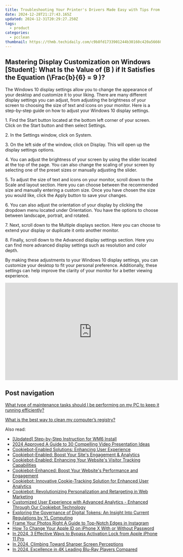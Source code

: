 ```yaml
---
title: Troubleshooting Your Printer's Drivers Made Easy with Tips From YL Software
date: 2024-12-28T21:27:43.165Z
updated: 2024-12-31T20:29:27.250Z
tags:
  - product
categories:
  - pcclean
thumbnail: https://thmb.techidaily.com/c9b8fd1733901244b30160c420a56660fbc28694609982153cd6de4dd43a450d.jpg
---
```


## Mastering Display Customization on Windows [Student]: What Is the Value of \(B \) if It Satisfies the Equation \(\Frac{b}{6} = 9 \)?

The Windows 10 display settings allow you to change the appearance of your desktop and customize it to your liking. There are many different display settings you can adjust, from adjusting the brightness of your screen to choosing the size of text and icons on your monitor. Here is a step-by-step guide on how to adjust your Windows 10 display settings. 

1\. Find the Start button located at the bottom left corner of your screen. Click on the Start button and then select Settings.

2\. In the Settings window, click on System.

3\. On the left side of the window, click on Display. This will open up the display settings options. 

4\. You can adjust the brightness of your screen by using the slider located at the top of the page. You can also change the scaling of your screen by selecting one of the preset sizes or manually adjusting the slider.

5\. To adjust the size of text and icons on your monitor, scroll down to the Scale and layout section. Here you can choose between the recommended size and manually entering a custom size. Once you have chosen the size you would like, click the Apply button to save your changes.

6\. You can also adjust the orientation of your display by clicking the dropdown menu located under Orientation. You have the options to choose between landscape, portrait, and rotated.

7\. Next, scroll down to the Multiple displays section. Here you can choose to extend your display or duplicate it onto another monitor.

8\. Finally, scroll down to the Advanced display settings section. Here you can find more advanced display settings such as resolution and color depth. 

By making these adjustments to your Windows 10 display settings, you can customize your desktop to fit your personal preference. Additionally, these settings can help improve the clarity of your monitor for a better viewing experience.

<!-- affiliate ads begin -->
<iframe width="560" height="315" src="https://www.youtube.com/embed/aYH0B2HqcIM?si=3fkoG85L6hAeB4ok" title="YouTube video player" frameborder="0" allow="accelerometer; autoplay; clipboard-write; encrypted-media; gyroscope; picture-in-picture; web-share" referrerpolicy="strict-origin-when-cross-origin" allowfullscreen></iframe>
<!-- affiliate ads end -->

## Post navigation

[What type of maintenance tasks should I be performing on my PC to keep it running efficiently?](https://tools.techidaily.com/pcclean/products/)

[What is the best way to clean my computer’s registry?](https://tools.techidaily.com/pcclean/products/)

<ins class="adsbygoogle"
     style="display:block"
     data-ad-format="autorelaxed"
     data-ad-client="ca-pub-7571918770474297"
     data-ad-slot="1223367746"></ins>

<ins class="adsbygoogle"
     style="display:block"
     data-ad-client="ca-pub-7571918770474297"
     data-ad-slot="8358498916"
     data-ad-format="auto"
     data-full-width-responsive="true"></ins>

<span class="atpl-alsoreadstyle">Also read:</span>
<div><ul>
<li><a href="https://extra-guidance.techidaily.com/updated-step-by-step-instruction-for-wm6-install/"><u>[Updated] Step-by-Step Instruction for WM6 Install</u></a></li>
<li><a href="https://extra-hints.techidaily.com/2024-approved-a-guide-to-30-compelling-video-presentation-ideas/"><u>2024 Approved A Guide to 30 Compelling Video Presentation Ideas</u></a></li>
<li><a href="https://discover-best.techidaily.com/cookiebot-enabled-solutions-enhancing-user-experience/"><u>Cookiebot-Enabled Solutions: Enhancing User Experience</u></a></li>
<li><a href="https://discover-best.techidaily.com/cookiebot-enabled-boost-your-sites-engagement-and-analytics/"><u>Cookiebot-Enabled: Boost Your Site's Engagement & Analytics</u></a></li>
<li><a href="https://discover-best.techidaily.com/cookiebot-enabled-enhancing-your-websites-visitor-tracking-capabilities/"><u>Cookiebot-Enabled: Enhancing Your Website's Visitor Tracking Capabilities</u></a></li>
<li><a href="https://discover-best.techidaily.com/cookiebot-enhanced-boost-your-websites-performance-and-engagement/"><u>Cookiebot-Enhanced: Boost Your Website's Performance and Engagement</u></a></li>
<li><a href="https://discover-best.techidaily.com/cookiebot-innovative-cookie-tracking-solution-for-enhanced-user-analytics/"><u>Cookiebot: Innovative Cookie-Tracking Solution for Enhanced User Analytics</u></a></li>
<li><a href="https://discover-best.techidaily.com/cookiebot-revolutionizing-personalization-and-retargeting-in-web-marketing/"><u>Cookiebot: Revolutionizing Personalization and Retargeting in Web Marketing</u></a></li>
<li><a href="https://discover-best.techidaily.com/customized-user-experience-with-advanced-analytics-enhanced-through-our-cookiebot-technology/"><u>Customized User Experience with Advanced Analytics - Enhanced Through Our Cookiebot Technology</u></a></li>
<li><a href="https://discover-awesome.techidaily.com/exploring-the-governance-of-digital-tokens-an-insight-into-current-regulations-by-yl-computing/"><u>Exploring the Governance of Digital Tokens: An Insight Into Current Regulations by YL Computing</u></a></li>
<li><a href="https://instagram-video-files.techidaily.com/frame-your-photos-right-a-guide-to-top-notch-edges-in-instagram/"><u>Frame Your Photos Right A Guide to Top-Notch Edges in Instagram</u></a></li>
<li><a href="https://ios-unlock.techidaily.com/how-to-change-your-apple-id-on-iphone-x-with-or-without-password-by-drfone-ios/"><u>How To Change Your Apple ID on iPhone X With or Without Password</u></a></li>
<li><a href="https://activate-lock.techidaily.com/in-2024-3-effective-ways-to-bypass-activation-lock-from-apple-iphone-11-pro-by-drfone-ios/"><u>In 2024, 3 Effective Ways to Bypass Activation Lock from Apple iPhone 11 Pro</u></a></li>
<li><a href="https://extra-information.techidaily.com/in-2024-climbing-toward-sharper-screen-perceptions/"><u>In 2024, Climbing Toward Sharper Screen Perceptions</u></a></li>
<li><a href="https://some-knowledge.techidaily.com/in-2024-excellence-in-4k-leading-blu-ray-players-compared/"><u>In 2024, Excellence in 4K Leading Blu-Ray Players Compared</u></a></li>
</ul></div>

